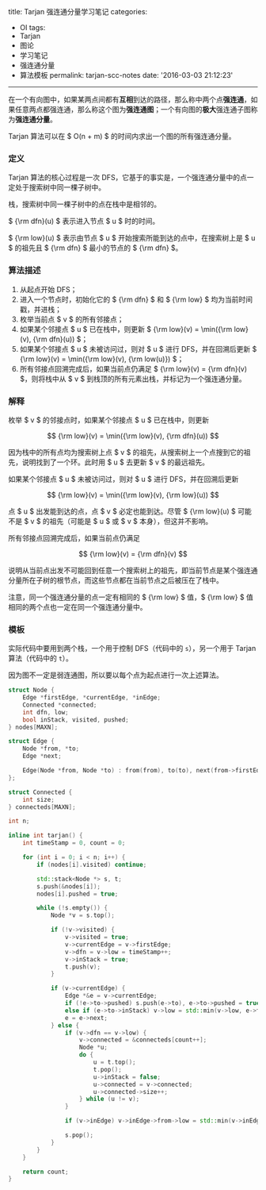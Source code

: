 title: Tarjan 强连通分量学习笔记
categories:
  - OI
tags:
  - Tarjan
  - 图论
  - 学习笔记
  - 强连通分量
  - 算法模板
permalink: tarjan-scc-notes
date: '2016-03-03 21:12:23'
---

在一个有向图中，如果某两点间都有**互相**到达的路径，那么称中两个点**强连通**，如果任意两点都强连通，那么称这个图为**强连通图**；一个有向图的**极大**强连通子图称为**强连通分量**。

Tarjan 算法可以在 $ O(n + m) $ 的时间内求出一个图的所有强连通分量。

<!-- more -->

### 定义

Tarjan 算法的核心过程是一次 DFS，它基于的事实是，一个强连通分量中的点一定处于搜索树中同一棵子树中。

栈，搜索树中同一棵子树中的点在栈中是相邻的。

$ {\rm dfn}(u) $ 表示进入节点 $ u $ 时的时间。

$ {\rm low}(u) $ 表示由节点 $ u $ 开始搜索所能到达的点中，在搜索树上是 $ u $ 的祖先且 $ {\rm dfn} $ 最小的节点的 $ {\rm dfn} $。

### 算法描述

1. 从起点开始 DFS；
2. 进入一个节点时，初始化它的 $ {\rm dfn} $ 和 $ {\rm low} $ 均为当前时间戳，并进栈；
3. 枚举当前点 $ v $ 的所有邻接点；
4. 如果某个邻接点 $ u $ 已在栈中，则更新 $ {\rm low}(v) = \min({\rm low}(v), {\rm dfn}(u)) $；
5. 如果某个邻接点 $ u $ 未被访问过，则对 $ u $ 进行 DFS，并在回溯后更新 $ {\rm low}(v) = \min({\rm low}(v), {\rm low(u)}) $；
6. 所有邻接点回溯完成后，如果当前点仍满足 $ {\rm low}(v) = {\rm dfn}(v) $，则将栈中从 $ v $ 到栈顶的所有元素出栈，并标记为一个强连通分量。

### 解释

枚举 $ v $ 的邻接点时，如果某个邻接点 $ u $ 已在栈中，则更新

$$ {\rm low}(v) = \min({\rm low}(v), {\rm dfn}(u)) $$

因为栈中的所有点均为搜索树上点 $ v $ 的祖先，从搜索树上一个点搜到它的祖先，说明找到了一个环。此时用 $ u $ 去更新 $ v $ 的最远祖先。

如果某个邻接点 $ u $ 未被访问过，则对 $ u $ 进行 DFS，并在回溯后更新

$$ {\rm low}(v) = \min({\rm low}(v), {\rm low}(u)) $$

点 $ u $ 出发能到达的点，点 $ v $ 必定也能到达。尽管 $ {\rm low}(u) $ 可能不是 $ v $ 的祖先（可能是 $ u $ 或 $ v $ 本身），但这并不影响。

所有邻接点回溯完成后，如果当前点仍满足

$$ {\rm low}(v) = {\rm dfn}(v) $$

说明从当前点出发不可能回到任意一个搜索树上的祖先，即当前节点是某个强连通分量所在子树的根节点，而这些节点都在当前节点之后被压在了栈中。

注意，同一个强连通分量的点一定有相同的 $ {\rm low} $ 值，$ {\rm low} $ 值相同的两个点也一定在同一个强连通分量中。

### 模板

实际代码中要用到两个栈，一个用于控制 DFS（代码中的 `s`），另一个用于 Tarjan 算法（代码中的 `t`）。

因为图不一定是弱连通图，所以要以每个点为起点进行一次上述算法。

```cpp
struct Node {
    Edge *firstEdge, *currentEdge, *inEdge;
    Connected *connected;
    int dfn, low;
    bool inStack, visited, pushed;
} nodes[MAXN];

struct Edge {
    Node *from, *to;
    Edge *next;

    Edge(Node *from, Node *to) : from(from), to(to), next(from->firstEdge) {}
};

struct Connected {
    int size;
} connecteds[MAXN];

int n;

inline int tarjan() {
    int timeStamp = 0, count = 0;

    for (int i = 0; i < n; i++) {
        if (nodes[i].visited) continue;

        std::stack<Node *> s, t;
        s.push(&nodes[i]);
        nodes[i].pushed = true;

        while (!s.empty()) {
            Node *v = s.top();

            if (!v->visited) {
                v->visited = true;
                v->currentEdge = v->firstEdge;
                v->dfn = v->low = timeStamp++;
                v->inStack = true;
                t.push(v);
            }

            if (v->currentEdge) {
                Edge *&e = v->currentEdge;
                if (!e->to->pushed) s.push(e->to), e->to->pushed = true, e->to->inEdge = e;
                else if (e->to->inStack) v->low = std::min(v->low, e->to->dfn);
                e = e->next;
            } else {
                if (v->dfn == v->low) {
                    v->connected = &connecteds[count++];
                    Node *u;
                    do {
                        u = t.top();
                        t.pop();
                        u->inStack = false;
                        u->connected = v->connected;
                        u->connected->size++;
                    } while (u != v);
                }

                if (v->inEdge) v->inEdge->from->low = std::min(v->inEdge->from->low, v->low);

                s.pop();
            }
        }
    }

    return count;
}
```